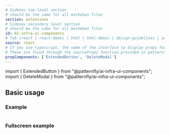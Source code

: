 ```yaml
---
# Sidenav top-level section
# should be the same for all markdown files
section: extensions
# Sidenav secondary level section
# should be the same for all markdown files
id: AI-infra-ui-components
# Tab (react | react-demos | html | html-demos | design-guidelines | accessibility)
source: react
# If you use typescript, the name of the interface to display props for
# These are found through the sourceProps function provided in patternfly-docs.source.js
propComponents: ['ExtendedButton', 'DeleteModal']
---
```


import { ExtendedButton } from "@patternfly/ai-infra-ui-components";
import { DeleteModal } from "@patternfly/ai-infra-ui-components";

## Basic usage

### Example

```js file="./Basic.tsx"

```

### Fullscreen example

```js file="./Basic.tsx" isFullscreen

```
